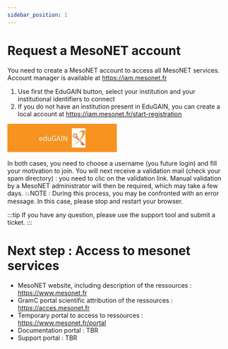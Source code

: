 ```yaml
---
sidebar_position: 1
---
```


# Request a MesoNET account

You need to create a MesoNET account to access all MesoNET services.
Account manager is available at https://iam.mesonet.fr

1. Use first the EduGAIN button, select your institution and your institutional identifiers to connect
2. If you do not have an institution present in EduGAIN, you can create a local account at https://iam.mesonet.fr/start-registration

![EduGain logo](./assets/edugain.jpg)

In both cases, you need to choose a username (you future login) and fill your motivation to join.
You will next receive a validation mail (check your spam directory) : you need to clic on the validation link.
Manual validation by a MesoNET administrator will then be required, which may take a few days.
💥NOTE : During this process, you may be confronted with an error message. In this case, please stop and restart your browser.

:::tip
If you have any question, please use the support tool and submit a ticket.
:::

# Next step : Access to mesonet services

- MesoNET website, including description of the ressources : https://www.mesonet.fr 
- GramC portal scientific attribution of the ressources : https://acces.mesonet.fr 
- Temporary portal to access to ressources : https://www.mesonet.fr/portal 
- Documentation portal : TBR 
- Support portal : TBR 
